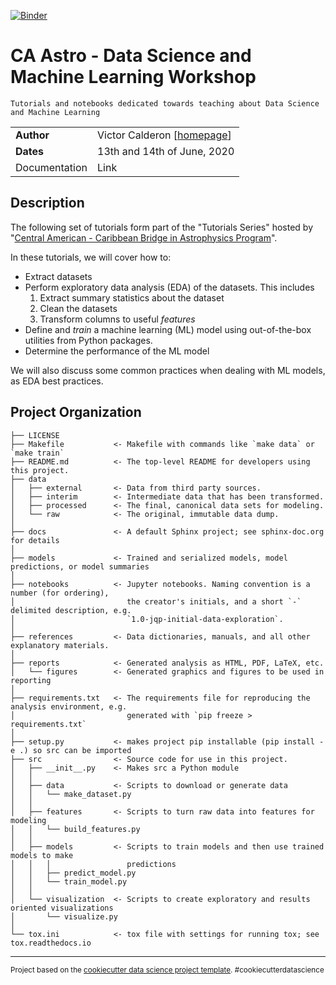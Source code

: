 [![Binder](https://mybinder.org/badge_logo.svg)](https://mybinder.org/v2/gh/vcalderon2009/2020_06_CA_Astro_Data_Science_Workshop/master)

CA Astro - Data Science and Machine Learning Workshop
==============================

    Tutorials and notebooks dedicated towards teaching about Data Science and Machine Learning

| | |
|---------------|---------------------------------------------------|
| __Author__    | Victor Calderon [[homepage](http://vcalderon.me)] |
| __Dates__     | 13th and 14th of June, 2020                       |
| Documentation | Link |


## Description

The following set of tutorials form part of the "Tutorials Series" hosted by
"[Central American - Caribbean Bridge in Astrophysics Program](https://cencabridgeastro.weebly.com/)".

In these tutorials, we will cover how to:

- Extract datasets
- Perform exploratory data analysis (EDA) of the datasets. This includes
    1. Extract summary statistics about the dataset
    2. Clean the datasets
    3. Transform columns to useful *features*
- Define and *train* a machine learning (ML) model using out-of-the-box utilities from Python packages.
- Determine the performance of the ML model

We will also discuss some common practices when dealing with ML models, as EDA best practices.



Project Organization
------------

    ├── LICENSE
    ├── Makefile           <- Makefile with commands like `make data` or `make train`
    ├── README.md          <- The top-level README for developers using this project.
    ├── data
    │   ├── external       <- Data from third party sources.
    │   ├── interim        <- Intermediate data that has been transformed.
    │   ├── processed      <- The final, canonical data sets for modeling.
    │   └── raw            <- The original, immutable data dump.
    │
    ├── docs               <- A default Sphinx project; see sphinx-doc.org for details
    │
    ├── models             <- Trained and serialized models, model predictions, or model summaries
    │
    ├── notebooks          <- Jupyter notebooks. Naming convention is a number (for ordering),
    │                         the creator's initials, and a short `-` delimited description, e.g.
    │                         `1.0-jqp-initial-data-exploration`.
    │
    ├── references         <- Data dictionaries, manuals, and all other explanatory materials.
    │
    ├── reports            <- Generated analysis as HTML, PDF, LaTeX, etc.
    │   └── figures        <- Generated graphics and figures to be used in reporting
    │
    ├── requirements.txt   <- The requirements file for reproducing the analysis environment, e.g.
    │                         generated with `pip freeze > requirements.txt`
    │
    ├── setup.py           <- makes project pip installable (pip install -e .) so src can be imported
    ├── src                <- Source code for use in this project.
    │   ├── __init__.py    <- Makes src a Python module
    │   │
    │   ├── data           <- Scripts to download or generate data
    │   │   └── make_dataset.py
    │   │
    │   ├── features       <- Scripts to turn raw data into features for modeling
    │   │   └── build_features.py
    │   │
    │   ├── models         <- Scripts to train models and then use trained models to make
    │   │   │                 predictions
    │   │   ├── predict_model.py
    │   │   └── train_model.py
    │   │
    │   └── visualization  <- Scripts to create exploratory and results oriented visualizations
    │       └── visualize.py
    │
    └── tox.ini            <- tox file with settings for running tox; see tox.readthedocs.io


--------

<p><small>Project based on the <a target="_blank" href="https://drivendata.github.io/cookiecutter-data-science/">cookiecutter data science project template</a>. #cookiecutterdatascience</small></p>
